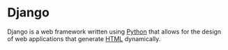 # Django



Django is a web framework written using [Python](/wiki/Python) that allows for the design of web applications that generate [HTML](/wiki/HTML) dynamically.



        
        
